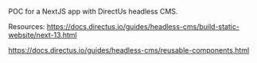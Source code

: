 POC for a NextJS app with DirectUs headless CMS.

Resources:
https://docs.directus.io/guides/headless-cms/build-static-website/next-13.html

https://docs.directus.io/guides/headless-cms/reusable-components.html
